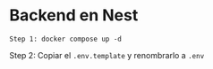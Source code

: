 # Backend en Nest

```
Step 1: docker compose up -d
```

Step 2: Copiar el ```.env.template``` y renombrarlo a ```.env ```